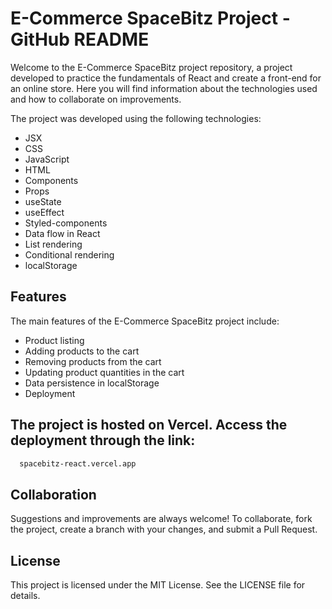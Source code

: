 # E-Commerce SpaceBitz Project - GitHub README

Welcome to the E-Commerce SpaceBitz project repository, a project developed to practice the fundamentals of React and create a front-end for an online store. Here you will find information about the technologies used and how to collaborate on improvements.


The project was developed using the following technologies:

- JSX
- CSS
- JavaScript
- HTML
- Components
- Props
- useState
- useEffect
- Styled-components
- Data flow in React
- List rendering
- Conditional rendering
- localStorage

## Features

The main features of the E-Commerce SpaceBitz project include:

- Product listing
- Adding products to the cart
- Removing products from the cart
- Updating product quantities in the cart
- Data persistence in localStorage
- Deployment

## The project is hosted on Vercel. Access the deployment through the link:

```bash
  spacebitz-react.vercel.app
 ```
 
## Collaboration

Suggestions and improvements are always welcome! To collaborate, fork the project, create a branch with your changes, and submit a Pull Request.

## License

This project is licensed under the MIT License. See the LICENSE file for details.
